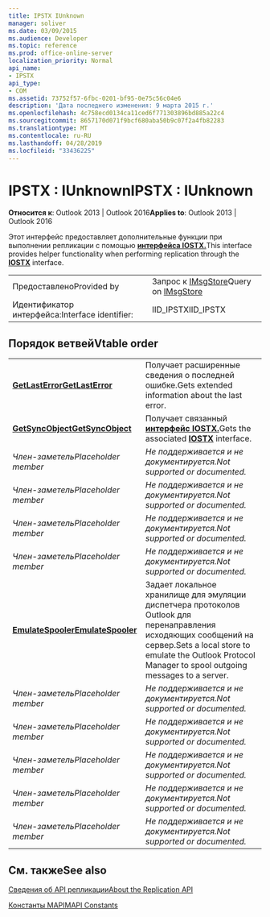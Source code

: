 ```yaml
---
title: IPSTX IUnknown
manager: soliver
ms.date: 03/09/2015
ms.audience: Developer
ms.topic: reference
ms.prod: office-online-server
localization_priority: Normal
api_name:
- IPSTX
api_type:
- COM
ms.assetid: 73752f57-6fbc-0201-bf95-0e75c56c04e6
description: 'Дата последнего изменения: 9 марта 2015 г.'
ms.openlocfilehash: 4c758ecd0134ca11ced6f771303896bd885a22c4
ms.sourcegitcommit: 8657170d071f9bcf680aba50b9c07f2a4fb82283
ms.translationtype: MT
ms.contentlocale: ru-RU
ms.lasthandoff: 04/28/2019
ms.locfileid: "33436225"
---
```

# <a name="ipstx--iunknown"></a><span data-ttu-id="eef33-103">IPSTX : IUnknown</span><span class="sxs-lookup"><span data-stu-id="eef33-103">IPSTX : IUnknown</span></span>

  
  
<span data-ttu-id="eef33-104">**Относится к**: Outlook 2013 | Outlook 2016</span><span class="sxs-lookup"><span data-stu-id="eef33-104">**Applies to**: Outlook 2013 | Outlook 2016</span></span> 
  
<span data-ttu-id="eef33-105">Этот интерфейс предоставляет дополнительные функции при выполнении репликации с помощью **[интерфейса IOSTX.](iostxiunknown.md)**</span><span class="sxs-lookup"><span data-stu-id="eef33-105">This interface provides helper functionality when performing replication through the **[IOSTX](iostxiunknown.md)** interface.</span></span> 
  
|||
|:-----|:-----|
|<span data-ttu-id="eef33-106">Предоставлено</span><span class="sxs-lookup"><span data-stu-id="eef33-106">Provided by</span></span>  <br/> |<span data-ttu-id="eef33-107">Запрос к [IMsgStore](imsgstoreimapiprop.md)</span><span class="sxs-lookup"><span data-stu-id="eef33-107">Query on [IMsgStore](imsgstoreimapiprop.md)</span></span> <br/> |
|<span data-ttu-id="eef33-108">Идентификатор интерфейса:</span><span class="sxs-lookup"><span data-stu-id="eef33-108">Interface identifier:</span></span>  <br/> |<span data-ttu-id="eef33-109">IID_IPSTX</span><span class="sxs-lookup"><span data-stu-id="eef33-109">IID_IPSTX</span></span>  <br/> |
   
## <a name="vtable-order"></a><span data-ttu-id="eef33-110">Порядок ветвей</span><span class="sxs-lookup"><span data-stu-id="eef33-110">Vtable order</span></span>

|||
|:-----|:-----|
|<span data-ttu-id="eef33-111">**[GetLastError](ipstx-getlasterror.md)**</span><span class="sxs-lookup"><span data-stu-id="eef33-111">**[GetLastError](ipstx-getlasterror.md)**</span></span> <br/> |<span data-ttu-id="eef33-112">Получает расширенные сведения о последней ошибке.</span><span class="sxs-lookup"><span data-stu-id="eef33-112">Gets extended information about the last error.</span></span>  <br/> |
|<span data-ttu-id="eef33-113">**[GetSyncObject](ipstx-getsyncobject.md)**</span><span class="sxs-lookup"><span data-stu-id="eef33-113">**[GetSyncObject](ipstx-getsyncobject.md)**</span></span> <br/> |<span data-ttu-id="eef33-114">Получает связанный **[интерфейс IOSTX.](iostxiunknown.md)**</span><span class="sxs-lookup"><span data-stu-id="eef33-114">Gets the associated **[IOSTX](iostxiunknown.md)** interface.</span></span>  <br/> |
| <span data-ttu-id="eef33-115">*Член-заметель*</span><span class="sxs-lookup"><span data-stu-id="eef33-115">*Placeholder member*</span></span>  <br/> | <span data-ttu-id="eef33-116">*Не поддерживается и не документируется.*</span><span class="sxs-lookup"><span data-stu-id="eef33-116">*Not supported or documented.*</span></span>  <br/> |
| <span data-ttu-id="eef33-117">*Член-заметель*</span><span class="sxs-lookup"><span data-stu-id="eef33-117">*Placeholder member*</span></span>  <br/> | <span data-ttu-id="eef33-118">*Не поддерживается и не документируется.*</span><span class="sxs-lookup"><span data-stu-id="eef33-118">*Not supported or documented.*</span></span>  <br/> |
| <span data-ttu-id="eef33-119">*Член-заметель*</span><span class="sxs-lookup"><span data-stu-id="eef33-119">*Placeholder member*</span></span>  <br/> | <span data-ttu-id="eef33-120">*Не поддерживается и не документируется.*</span><span class="sxs-lookup"><span data-stu-id="eef33-120">*Not supported or documented.*</span></span>  <br/> |
| <span data-ttu-id="eef33-121">*Член-заметель*</span><span class="sxs-lookup"><span data-stu-id="eef33-121">*Placeholder member*</span></span>  <br/> | <span data-ttu-id="eef33-122">*Не поддерживается и не документируется.*</span><span class="sxs-lookup"><span data-stu-id="eef33-122">*Not supported or documented.*</span></span>  <br/> |
|<span data-ttu-id="eef33-123">**[EmulateSpooler](ipstx-emulatespooler.md)**</span><span class="sxs-lookup"><span data-stu-id="eef33-123">**[EmulateSpooler](ipstx-emulatespooler.md)**</span></span> <br/> |<span data-ttu-id="eef33-124">Задает локальное хранилище для эмуляции диспетчера протоколов Outlook для перенаправления исходяющих сообщений на сервер.</span><span class="sxs-lookup"><span data-stu-id="eef33-124">Sets a local store to emulate the Outlook Protocol Manager to spool outgoing messages to a server.</span></span>  <br/> |
| <span data-ttu-id="eef33-125">*Член-заметель*</span><span class="sxs-lookup"><span data-stu-id="eef33-125">*Placeholder member*</span></span>  <br/> | <span data-ttu-id="eef33-126">*Не поддерживается и не документируется.*</span><span class="sxs-lookup"><span data-stu-id="eef33-126">*Not supported or documented.*</span></span>  <br/> |
| <span data-ttu-id="eef33-127">*Член-заметель*</span><span class="sxs-lookup"><span data-stu-id="eef33-127">*Placeholder member*</span></span>  <br/> | <span data-ttu-id="eef33-128">*Не поддерживается и не документируется.*</span><span class="sxs-lookup"><span data-stu-id="eef33-128">*Not supported or documented.*</span></span>  <br/> |
| <span data-ttu-id="eef33-129">*Член-заметель*</span><span class="sxs-lookup"><span data-stu-id="eef33-129">*Placeholder member*</span></span>  <br/> | <span data-ttu-id="eef33-130">*Не поддерживается и не документируется.*</span><span class="sxs-lookup"><span data-stu-id="eef33-130">*Not supported or documented.*</span></span>  <br/> |
| <span data-ttu-id="eef33-131">*Член-заметель*</span><span class="sxs-lookup"><span data-stu-id="eef33-131">*Placeholder member*</span></span>  <br/> | <span data-ttu-id="eef33-132">*Не поддерживается и не документируется.*</span><span class="sxs-lookup"><span data-stu-id="eef33-132">*Not supported or documented.*</span></span>  <br/> |
| <span data-ttu-id="eef33-133">*Член-заметель*</span><span class="sxs-lookup"><span data-stu-id="eef33-133">*Placeholder member*</span></span>  <br/> | <span data-ttu-id="eef33-134">*Не поддерживается и не документируется.*</span><span class="sxs-lookup"><span data-stu-id="eef33-134">*Not supported or documented.*</span></span>  <br/> |
   
## <a name="see-also"></a><span data-ttu-id="eef33-135">См. также</span><span class="sxs-lookup"><span data-stu-id="eef33-135">See also</span></span>



[<span data-ttu-id="eef33-136">Сведения об API репликации</span><span class="sxs-lookup"><span data-stu-id="eef33-136">About the Replication API</span></span>](about-the-replication-api.md)
  
[<span data-ttu-id="eef33-137">Константы MAPI</span><span class="sxs-lookup"><span data-stu-id="eef33-137">MAPI Constants</span></span>](mapi-constants.md)

